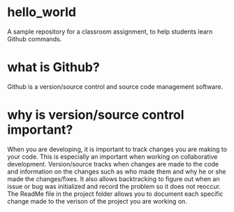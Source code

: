 # hello_world

A sample repository for a classroom assignment, to help students learn Github commands.

# what is Github?
Github is a version/source control and source code management software.

# why is version/source control important?
When you are developing, it is important to track changes you are making to your code. This is especially an important when working on collaborative development. Version/source tracks when changes are made to the code and information on the changes such as who made them and why he or she made the changes/fixes. It also allows backtracking to figure out when an issue or bug was initialized and record the problem so it does not reoccur. The ReadMe file in the project folder allows you to document each specific change made to the verison of the project you are working on.

